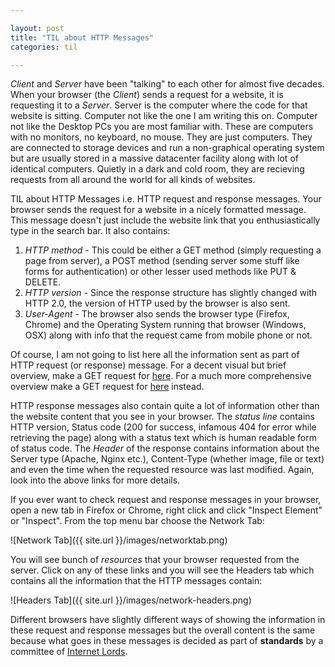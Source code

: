 ```yaml
---

layout: post
title: "TIL about HTTP Messages"
categories: til

---
```


*Client* and *Server* have been "talking" to each other for almost five decades. When your browser (the *Client*) sends a request for a website, it is requesting it to a *Server*. Server is the computer where the code for that website is sitting. Computer not like the one I am writing this on. Computer not like the Desktop PCs you are most familiar with. These are computers with no monitors, no keyboard, no mouse. They are just computers. They are connected to storage devices and run a non-graphical operating system but are usually stored in a massive datacenter facility along with lot of identical computers. Quietly in a dark and cold room, they are recieving requests from all around the world for all kinds of websites.

TIL about HTTP Messages i.e. HTTP request and response messages. Your browser sends the request for a website in a nicely formatted message. This message doesn't just include the website link that you enthusiastically type in the search bar. It also contains:

1. *HTTP method* - This could be either a GET method (simply requesting a page from server), a POST method (sending server some stuff like forms for authentication) or other lesser used methods like PUT & DELETE. 
2. *HTTP version* - Since the response structure has slightly changed with HTTP 2.0, the version of HTTP used by the browser is also sent. 
3. *User-Agent* - The browser also sends the browser type (Firefox, Chrome)  and the Operating System running that browser (Windows, OSX) along with info that the request came from mobile phone or not.

Of course, I am not going to list here all the information sent as part of HTTP request (or response) message. For a decent visual but brief overview, make a GET request for [here](https://developer.mozilla.org/en-US/docs/Web/HTTP/Messages). For a much more comprehensive overview make a GET request for [here](https://www.ntu.edu.sg/home/ehchua/programming/webprogramming/HTTP_Basics.html) instead. 

HTTP response messages also contain quite a lot of information other than the website content that you see in your browser. The *status line* contains HTTP version, Status code (200 for success, infamous 404 for error while retrieving the page) along with a status text which is human readable form of status code. The *Header* of the response contains information about the Server type (Apache, Nginx etc.), Content-Type (whether image, file or text) and even the time when the requested resource was last modified. Again, look into the above links for more details. 

If you ever want to check request and response messages in your browser, open a new tab in Firefox or Chrome, right click and click "Inspect Element" or "Inspect". From the top menu bar choose the Network Tab:

![Network Tab]({{ site.url }}/images/networktab.png)

You will see bunch of *resources* that your browser requested from the server. Click on any of these links and you will see the Headers tab which contains all the information that the HTTP messages contain:

![Headers Tab]({{ site.url }}/images/network-headers.png)

Different browsers have slightly different ways of showing the information in these request and response messages but the overall content is the same because what goes in these messages is decided as part of **standards** by a committee of [Internet Lords](http://httpwg.org/). 